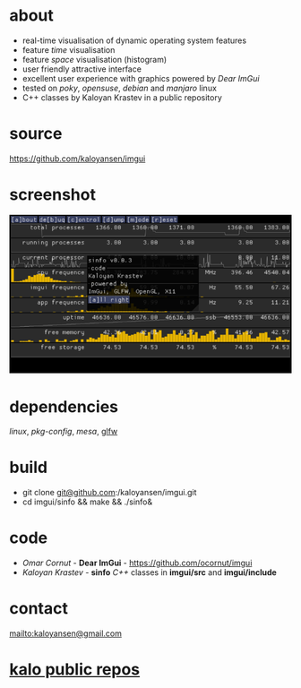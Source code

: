 about
==
* real-time visualisation of dynamic operating system features
* feature *time* visualisation
* feature *space* visualisation (histogram)
* user friendly attractive interface
* excellent user experience with graphics powered by *Dear ImGui*
* tested on *poky*, *opensuse*, *debian* and *manjaro* linux
* C++ classes by Kaloyan Krastev in a public repository

source
==
https://github.com/kaloyansen/imgui

screenshot
==
![sinfo screenshot](https://github.com/kaloyansen/kaloyansen.github.io/blob/master/img/sinfofs.png?raw=true "Title")

dependencies
==
*linux*, *pkg-config*, *mesa*, [glfw](http://www.glfw.org)

build
==
* git clone git@github.com:/kaloyansen/imgui.git
* cd imgui/sinfo && make && ./sinfo&

code
==
* *Omar Cornut* - **Dear ImGui** - https://github.com/ocornut/imgui
* *Kaloyan Krastev* - **sinfo** *C++* classes in **imgui/src** and **imgui/include**

contact
==
<mailto:kaloyansen@gmail.com>

[kalo public repos](https://kaloyansen.github.io)
==